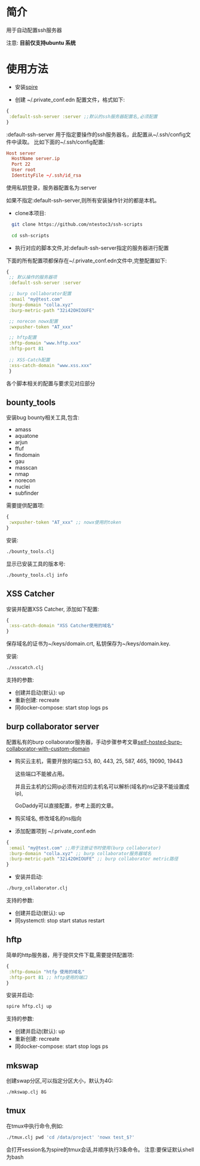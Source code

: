 
# 简介
  用于自动配置ssh服务器
  
  注意: **目前仅支持ubuntu 系统**

# 使用方法
-  安装[spire](https://github.com/epiccastle/spire)
  
-  创建 ~/.private_conf.edn 配置文件，格式如下:
```clojure
{
 :default-ssh-server :server ;;默认的ssh服务器配置名,必须配置
}
```
  :default-ssh-server 用于指定要操作的ssh服务器名，此配置从\~/.ssh/config文件中读取。
  比如下面的\~/.ssh/config配置:
```conf 
Host server
  HostName server.ip
  Port 22
  User root
  IdentityFile ~/.ssh/id_rsa
```
  使用私钥登录，服务器配置名为:server
  
  如果不指定:default-ssh-server,则所有安装操作针对的都是本机。
  
-  clone本项目:
```sh 
  git clone https://github.com/ntestoc3/ssh-scripts
  
  cd ssh-scripts
```

-  执行对应的脚本文件,对:default-ssh-server指定的服务器进行配置

  下面的所有配置项都保存在\~/.private_conf.edn文件中,完整配置如下:
```clojure
{
 ;; 默认操作的服务器项
 :default-ssh-server :server

 ;; burp collaborator配置
 :email "my@test.com"
 :burp-domain "colla.xyz"
 :burp-metric-path "32i42OHIOUFE"

 ;; norecon nowx配置
 :wxpusher-token "AT_xxx"

 ;; hftp配置
 :hftp-domain "www.hftp.xxx"
 :hftp-port 81
  
 ;; XSS-Catch配置
 :xss-catch-domain "www.xss.xxx"
 }
```

  各个脚本相关的配置与要求见对应部分
  
## bounty_tools
 安装bug bounty相关工具,包含:
 - amass
 - aquatone
 - arjun 
 - ffuf
 - findomain
 - gau 
 - masscan
 - nmap 
 - norecon 
 - nuclei 
 - subfinder
 
 需要提供配置项:
```clojure 
{
 :wxpusher-token "AT_xxx" ;; nowx使用的token
}
```

  安装:
```sh
./bounty_tools.clj
```
   
  显示已安装工具的版本号:
```sh 
./bounty_tools.clj info
```

## XSS Catcher
  安装并配置XSS Catcher, 添加如下配置:
```clojure 
{
 :xss-catch-domain "XSS Catcher使用的域名"
}
```
  保存域名的证书为\~/keys/domain.crt, 私钥保存为\~/keys/domain.key.

  安装:
```sh 
./xsscatch.clj
```
   支持的参数:
   - 创建并启动(默认): up
   - 重新创建: recreate
   - 同docker-compose: start stop logs ps

## burp collaborator server
  配置私有的burp collaborator服务器，手动步骤参考文章[self-hosted-burp-collaborator-with-custom-domain](https://teamrot.fi/self-hosted-burp-collaborator-with-custom-domain/)
  
- 购买云主机，需要开放的端口:53, 80, 443, 25, 587, 465, 19090, 19443

  这些端口不能被占用。 

  并且云主机的公网ip必须有对应的主机名可以解析(域名的ns记录不能设置成ip), 

  GoDaddy可以直接配置，参考上面的文章。
  
- 购买域名, 修改域名的ns指向

- 添加配置项到 ~/.private_conf.edn
```clojure 
{
 :email "my@test.com" ;;用于注册证书时使用(burp collaborator)
 :burp-domain "colla.xyz" ;; burp collaborator服务器域名
 :burp-metric-path "32i42OHIOUFE" ;; burp collaborator metric路径
}
```

- 安装并启动:
```sh 
./burp_collaborator.clj 
```
   支持的参数:
   - 创建并启动(默认): up
   - 同systemctl: stop start status restart

## hftp
   简单的http服务器，用于提供文件下载,需要提供配置项:
```clojure 
{
 :hftp-domain "htfp 使用的域名"
 :hftp-port 81 ;; hftp使用的端口
}
```
   安装并启动:
```sh 
spire hftp.clj up
```
   支持的参数:
   - 创建并启动(默认): up
   - 重新创建: recreate
   - 同docker-compose: start stop logs ps

## mkswap
  创建swap分区,可以指定分区大小，默认为4G:
```sh
./mkswap.clj 8G
```

## tmux 
  在tmux中执行命令,例如:
```sh 
./tmux.clj pwd 'cd /data/project' 'nowx test_$?'
```
  会打开session名为spire的tmux会话,并顺序执行3条命令。
  注意:要保证默认shell为bash
